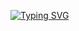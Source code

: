 <a href="https://git.io/typing-svg"><img src="https://readme-typing-svg.demolab.com?font=Fira+Code&pause=1000&color=7523F7&random=false&width=435&lines=Hi,+My+name+is+Geisielly" alt="Typing SVG" /></a>


